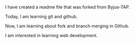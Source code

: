  I have created a readme file that was forked from Byjus-TAP.

Today, I am learning git and github.

Now, I am learning about fork and branch merging in Github.

I am interested in learning web development.
